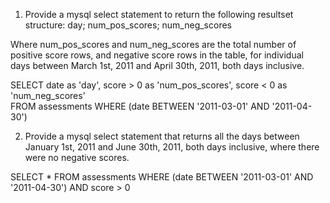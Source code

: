 1) Provide a mysql select statement to return the following resultset structure:
day; num_pos_scores; num_neg_scores

Where num_pos_scores and num_neg_scores are the total number of positive score rows, and
negative score rows in the table, for individual days between March 1st, 2011 and April 30th, 2011, both
days inclusive.

SELECT date  as 'day', 
score > 0 as 'num_pos_scores', 
score < 0 as 'num_neg_scores'  
FROM assessments 
WHERE (date BETWEEN '2011-03-01' AND '2011-04-30')


2) Provide a mysql select statement that returns all the days between January 1st, 2011 and June 30th,
2011, both days inclusive, where there were no negative scores.

SELECT * FROM assessments WHERE (date BETWEEN '2011-03-01' AND '2011-04-30') AND score > 0